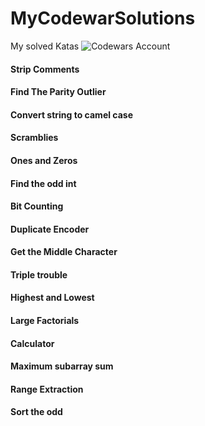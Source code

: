 # MyCodewarSolutions
My solved Katas
![Codewars Account](https://www.codewars.com/users/Yuliamz/badges/large)

#### Strip Comments
#### Find The Parity Outlier
#### Convert string to camel case
#### Scramblies
#### Ones and Zeros
#### Find the odd int
#### Bit Counting
#### Duplicate Encoder
#### Get the Middle Character
#### Triple trouble
#### Highest and Lowest
#### Large Factorials
#### Calculator
#### Maximum subarray sum
#### Range Extraction
#### Sort the odd
